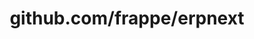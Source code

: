 ---
layout: post
title: github.com/frappe/erpnext
categories: link
tags: [انگلیسی, برنامه‌نویسی]
---